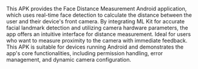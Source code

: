 This APK provides the Face Distance Measurement Android application, which uses real-time face detection to calculate the distance between the user and their device's front camera. By integrating ML Kit for accurate facial landmark detection and utilizing camera hardware parameters, the app offers an intuitive interface for distance measurement. Ideal for users who want to measure proximity to the camera with immediate feedback. This APK is suitable for devices running Android and demonstrates the app's core functionalities, including permission handling, error management, and dynamic camera configuration.
